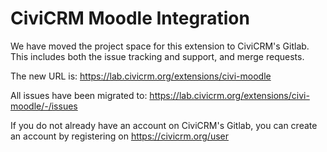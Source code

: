 # CiviCRM Moodle Integration

We have moved the project space for this extension to CiviCRM's Gitlab.
This includes both the issue tracking and support, and merge requests.

The new URL is: https://lab.civicrm.org/extensions/civi-moodle 

All issues have been migrated to: https://lab.civicrm.org/extensions/civi-moodle/-/issues 

If you do not already have an account on CiviCRM's Gitlab, you can create an account by registering on https://civicrm.org/user


